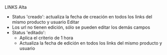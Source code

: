 LINKS
Alta
- Status 'creado': actualiza la fecha de creación en todos los links del mismo producto y usuario
Editar
- Los url no tienen edición, sólo se pueden editar los demás campos
- Status 'editado': 
	- Aplica el criterio de 1 hora
	- Actualiza la fecha de edición en todos los links del mismo producto y usuario
